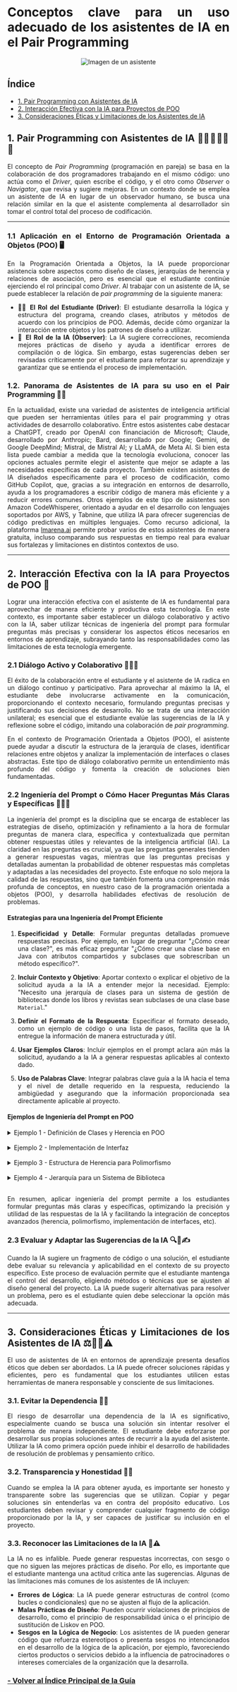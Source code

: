 <div style="text-align: justify;">

# Conceptos clave para un uso adecuado de los asistentes de IA en el Pair Programming

<p align="center">
  <img src="./images/imagen4.webp" alt="Imagen de un asistente">
</p>


## Índice

- [1. Pair Programming con Asistentes de IA ](#1-pair-programming-con-asistentes-de-ia-)
- [2. Interacción Efectiva con la IA para Proyectos de POO ](#2-interacción-efectiva-con-la-ia-para-proyectos-de-poo-)
- [3. Consideraciones Éticas y Limitaciones de los Asistentes de IA ](#3-consideraciones-éticas-y-limitaciones-de-los-asistentes-de-ia-)

## 1. Pair Programming con Asistentes de IA 👨‍💻🤖👩‍💻💡

El concepto de *Pair Programming* (programación en pareja) se basa en la colaboración de dos programadores trabajando en el mismo código: uno actúa como el *Driver*, quien escribe el código, y el otro como *Observer* o *Navigator*, que revisa y sugiere mejoras. En un contexto donde se emplea un asistente de IA en lugar de un observador humano, se busca una relación similar en la que el asistente complementa al desarrollador sin tomar el control total del proceso de codificación.

---

### 1.1 Aplicación en el Entorno de Programación Orientada a Objetos (POO) 🖥️

En la Programación Orientada a Objetos, la IA puede proporcionar asistencia sobre aspectos como diseño de clases, jerarquías de herencia y relaciones de asociación, pero es esencial que el estudiante continúe ejerciendo el rol principal como *Driver*. Al trabajar con un asistente de IA, se puede establecer la relación de *pair programming* de la siguiente manera:
- 👨‍🎓 **El Rol del Estudiante (Driver)**: El estudiante desarrolla la lógica y estructura del programa, creando clases, atributos y métodos de acuerdo con los principios de POO. Además, decide cómo organizar la interacción entre objetos y los patrones de diseño a utilizar.
- 🤖 **El Rol de la IA (Observer)**: La IA sugiere correcciones, recomienda mejores prácticas de diseño y ayuda a identificar errores de compilación o de lógica. Sin embargo, estas sugerencias deben ser revisadas críticamente por el estudiante para reforzar su aprendizaje y garantizar que se entienda el proceso de implementación.

### 1.2. Panorama de Asistentes de IA para su uso en el Pair Programming 🤖🌐
En la actualidad, existe una variedad de asistentes de inteligencia artificial que pueden ser herramientas útiles para el pair programming y otras actividades de desarrollo colaborativo. Entre estos asistentes cabe destacar a ChatGPT, creado por OpenAI con financiación de Microsoft; Claude, desarrollado por Anthropic; Bard, desarrollado por Google; Gemini, de Google DeepMind; Mistral, de Mistral AI; y LLaMA, de Meta AI. Si bien esta lista puede cambiar a medida que la tecnología evoluciona, conocer las opciones actuales permite elegir el asistente que mejor se adapte a las necesidades específicas de cada proyecto. También existen asistentes de IA diseñados específicamente para el proceso de codificación, como GitHub Copilot, que, gracias a su integración en entornos de desarrollo, ayuda a los programadores a escribir código de manera más eficiente y a reducir errores comunes. Otros ejemplos de este tipo de asistentes son Amazon CodeWhisperer, orientado a ayudar en el desarrollo con lenguajes soportados por AWS, y Tabnine, que utiliza IA para ofrecer sugerencias de código predictivas en múltiples lenguajes. 
Como recurso adicional, la plataforma [lmarena.ai](https://lmarena.ai/) permite probar varios de estos asistentes de manera gratuita, incluso comparando sus respuestas en tiempo real para evaluar sus fortalezas y limitaciones en distintos contextos de uso.

---

## 2. Interacción Efectiva con la IA para Proyectos de POO 🚀

Lograr una interacción efectiva con el asistente de IA es fundamental para aprovechar de manera eficiente y productiva esta tecnología. En este contexto, es importante saber establecer un diálogo colaborativo y activo con la IA, saber utilizar técnicas de ingeniería del prompt para formular preguntas más precisas y considerar los aspectos éticos necesarios en entornos de aprendizaje, subrayando tanto las responsabilidades como las limitaciones de esta tecnología emergente.


### 2.1 Diálogo Activo y Colaborativo 💬🤝🤖 

El éxito de la colaboración entre el estudiante y el asistente de IA radica en un diálogo continuo y participativo. Para aprovechar al máximo la IA, el estudiante debe involucrarse activamente en la comunicación, proporcionando el contexto necesario, formulando preguntas precisas y justificando sus decisiones de desarrollo. No se trata de una interacción unilateral; es esencial que el estudiante evalúe las sugerencias de la IA y reflexione sobre el código, imitando una colaboración de *pair programming*.

En el contexto de Programación Orientada a Objetos (POO), el asistente puede ayudar a discutir la estructura de la jerarquía de clases, identificar relaciones entre objetos y analizar la implementación de interfaces o clases abstractas. Este tipo de diálogo colaborativo permite un entendimiento más profundo del código y fomenta la creación de soluciones bien fundamentadas.

### 2.2 Ingeniería del Prompt o Cómo Hacer Preguntas Más Claras y Específicas 📝🤖✨ 

La ingeniería del prompt es la disciplina que se encarga de establecer las estrategias de diseño, optimización y refinamiento a la hora de formular preguntas de manera clara, específica y contextualizada que permitan obtener respuestas útiles y relevantes de la inteligencia artificial (IA). La claridad en las preguntas es crucial, ya que las preguntas generales tienden a generar respuestas vagas, mientras que las preguntas precisas y detalladas aumentan la probabilidad de obtener respuestas más completas y adaptadas a las necesidades del proyecto. Este enfoque no solo mejora la calidad de las respuestas, sino que también fomenta una comprensión más profunda de conceptos, en nuestro caso de la programación orientada a objetos (POO), y desarrolla habilidades efectivas de resolución de problemas.

#### Estrategias para una Ingeniería del Prompt Eficiente

1. **Especificidad y Detalle**: Formular preguntas detalladas promueve respuestas precisas. Por ejemplo, en lugar de preguntar "¿Cómo crear una clase?", es más eficaz preguntar "¿Cómo crear una clase base en Java con atributos compartidos y subclases que sobrescriban un método específico?".

2. **Incluir Contexto y Objetivo**: Aportar contexto o explicar el objetivo de la solicitud ayuda a la IA a entender mejor la necesidad. Ejemplo: "Necesito una jerarquía de clases para un sistema de gestión de bibliotecas donde los libros y revistas sean subclases de una clase base `Material`."

3. **Definir el Formato de la Respuesta**: Especificar el formato deseado, como un ejemplo de código o una lista de pasos, facilita que la IA entregue la información de manera estructurada y útil.

4. **Usar Ejemplos Claros**: Incluir ejemplos en el prompt aclara aún más la solicitud, ayudando a la IA a generar respuestas aplicables al contexto dado.

5. **Uso de Palabras Clave**: Integrar palabras clave guía a la IA hacia el tema y el nivel de detalle requerido en la respuesta, reduciendo la ambigüedad y asegurando que la información proporcionada sea directamente aplicable al proyecto.

#### Ejemplos de Ingeniería del Prompt en POO

<details>

<summary>Ejemplo 1 - Definición de Clases y Herencia en POO

</summary>


  - **Pregunta General**: `¿Cómo creo una clase?`
    - **Respuesta de la IA**:
      ```java
      public class MiClase {
          // cuerpo de definición...
      }
      ```
    Esta respuesta se limita a la sintaxis básica y puede ser útil para principiantes, pero no aporta suficiente valor en un contexto más complejo.

  - **Pregunta Específica con Ingeniería del Prompt**: `¿Cómo implemento una clase base "Vehículo" en Java que contenga atributos comunes como "marca" y "modelo", y dos subclases "Coche" y "Moto" que sobrescriban un método denominado "mostrarInfo()" para mostrar el estado interno de sus objetos?`




    - **Respuesta de la IA**:
      ```java
      public class Vehiculo {
          protected String marca;
          protected String modelo;

          public Vehiculo(String marca, String modelo) {
              this.marca = marca;
              this.modelo = modelo;
          }

          public void mostrarInfo() {
              System.out.println("Marca: " + marca);
              System.out.println("Modelo: " + modelo);
          }
      }

      // Subclase Coche
      class Coche extends Vehiculo {
          private int numPuertas;

          public Coche(String marca, String modelo, int numPuertas) {
              super(marca, modelo);
              this.numPuertas = numPuertas;
          }

          @Override
          public void mostrarInfo() {
              super.mostrarInfo();
              System.out.println("Número de puertas: " + numPuertas);
          }
      }

      // Subclase Moto
      class Moto extends Vehiculo {
          private boolean tieneSidecar;

          public Moto(String marca, String modelo, boolean tieneSidecar) {
              super(marca, modelo);
              this.tieneSidecar = tieneSidecar;
          }

          @Override
          public void mostrarInfo() {
              super.mostrarInfo();
              System.out.println("Tiene sidecar: " + (tieneSidecar ? "Sí" : "No"));
          }
      }
      ```

    En este caso, la respuesta de la IA proporciona un diseño de jerarquía de clases, incluyendo herencia, sobrescritura de métodos y uso de constructores, lo cual es útil para un desarrollador que busca una implementación detallada.

</details>
<br>

<details>

<summary>Ejemplo 2 - Implementación de Interfaz

</summary>

  - **Pregunta General**: `¿Qué es una interfaz en Java?`
    - **Respuesta de la IA**: `Una interfaz es un contrato que especifica métodos que una clase debe implementar.`
  - **Pregunta con Palabras Clave**: `¿Cuándo y cómo debería usar una interfaz en Java para implementar múltiples comportamientos en mis clases?`
    - **Respuesta de la IA**:
      ```java
      public interface Volable {
          void volar();
      }

      public interface Nadable {
          void nadar();
      }

      public class Pato implements Volable, Nadable {
          @Override
          public void volar() {
              System.out.println("El pato está volando.");
          }

          @Override
          public void nadar() {
              System.out.println("El pato está nadando.");
          }
      }
      ```
      
    Aquí, la IA responde de manera detallada con un ejemplo que muestra cómo implementar múltiples comportamientos a través de interfaces.

</details>
<br>

<details>

<summary>Ejemplo 3 - Estructura de Herencia para Polimorfismo

</summary>

  - **Pregunta Original**: `¿Cómo aplico herencia en mi proyecto?`
  - **Pregunta con Ingeniería del Prompt**: `Estoy desarrollando una aplicación en Java y necesito implementar herencia para una clase base "Animal", con subclases "Perro" y "Gato" que sobrescriban un método "hacerSonido()". ¿Cómo podría estructurar esto para lograr un código eficiente y limpio?`
    - **Respuesta de la IA**:
      ```java
      public class Animal {
          public void hacerSonido() {
              System.out.println("Sonido genérico");
          }
      }

      public class Perro extends Animal {
          @Override
          public void hacerSonido() {
              System.out.println("Ladrido");
          }
      }

      public class Gato extends Animal {
          @Override
          public void hacerSonido() {
              System.out.println("Maullido");
          }
      }
      ```

  En este ejemplo, la IA ofrece un diseño polimórfico que permite a las subclases `Perro` y `Gato` sobrescribir el método `hacerSonido()`, lo cual es útil para aplicar herencia y polimorfismo de manera eficaz.

</details>
<br>

<details>

<summary>Ejemplo 4 - Jerarquía para un Sistema de Biblioteca

</summary>

  - **Pregunta con Contexto y Objetivo**: `Necesito una jerarquía de clases para un sistema de gestión de biblioteca donde los libros y revistas sean subclases de una clase base "Material". ¿Cómo estructuro esto para implementar polimorfismo y asegurar que cada material tenga su propio identificador único?`

    - **Respuesta de la IA**:
      ```java
      public abstract class Material {
          protected String id;
          protected String titulo;

          public Material(String id, String titulo) {
              this.id = id;
              this.titulo = titulo;
          }

          public abstract void mostrarInfo();
      }

      public class Libro extends Material {
          private String autor;

          public Libro(String id, String titulo, String autor) {
              super(id, titulo);
              this.autor = autor;
          }

          @Override
          public void mostrarInfo() {
              System.out.println("ID: " + id);
              System.out.println("Título: " + titulo);
              System.out.println("Autor: " + autor);
          }
      }

      public class Revista extends Material {
          private int numeroEdicion;

          public Revista(String id, String titulo, int numeroEdicion) {
              super(id, titulo);
              this.numeroEdicion = numeroEdicion;
          }

          @Override
          public void mostrarInfo() {
              System.out.println("ID: " + id);
              System.out.println("Título: " + titulo);
              System.out.println("Número de Edición: " + numeroEdicion);
          }
      }
      ```
    Este diseño responde a la necesidad específica de una jerarquía en un sistema de biblioteca, implementando el polimorfismo con métodos sobrescritos en cada subclase.

</details>
<br>

En resumen, aplicar ingeniería del prompt permite a los estudiantes formular preguntas más claras y específicas, optimizando la precisión y utilidad de las respuestas de la IA y facilitando la integración de conceptos avanzados (herencia, polimorfismo, implementación de interfaces, etc).


### 2.3 Evaluar y Adaptar las Sugerencias de la IA 🔍🤖✍️ 

Cuando la IA sugiere un fragmento de código o una solución, el estudiante debe evaluar su relevancia y aplicabilidad en el contexto de su proyecto específico. Este proceso de evaluación permite que el estudiante mantenga el control del desarrollo, eligiendo métodos o técnicas que se ajusten al diseño general del proyecto. La IA puede sugerir alternativas para resolver un problema, pero es el estudiante quien debe seleccionar la opción más adecuada.

---

## 3. Consideraciones Éticas y Limitaciones de los Asistentes de IA ⚖️🚫🤖⚠️
El uso de asistentes de IA en entornos de aprendizaje presenta desafíos éticos que deben ser abordados. La IA puede ofrecer soluciones rápidas y eficientes, pero es fundamental que los estudiantes utilicen estas herramientas de manera responsable y consciente de sus limitaciones.

### 3.1. Evitar la Dependencia 🚫🤖 
El riesgo de desarrollar una dependencia de la IA es significativo, especialmente cuando se busca una solución sin intentar resolver el problema de manera independiente. El estudiante debe esforzarse por desarrollar sus propias soluciones antes de recurrir a la ayuda del asistente. Utilizar la IA como primera opción puede inhibir el desarrollo de habilidades de resolución de problemas y pensamiento crítico.

### 3.2. Transparencia y Honestidad 🔎🤝 
Cuando se emplea la IA para obtener ayuda, es importante ser honesto y transparente sobre las sugerencias que se utilizan. Copiar y pegar soluciones sin entenderlas va en contra del propósito educativo. Los estudiantes deben revisar y comprender cualquier fragmento de código proporcionado por la IA, y ser capaces de justificar su inclusión en el proyecto.

### 3.3. Reconocer las Limitaciones de la IA 🤖⚠️ 
La IA no es infalible. Puede generar respuestas incorrectas, con sesgo o que no siguen las mejores prácticas de diseño. Por ello, es importante que el estudiante mantenga una actitud crítica ante las sugerencias. Algunas de las limitaciones más comunes de los asistentes de IA incluyen:

- **Errores de Lógica**: La IA puede generar estructuras de control (como bucles o condicionales) que no se ajusten al flujo de la aplicación.
- **Malas Prácticas de Diseño**: Pueden ocurrir violaciones de principios de desarrollo, como el principio de responsabilidad única o el principio de sustitución de Liskov en POO.
- **Sesgos en la Lógica de Negocio**: Los asistentes de IA pueden generar código que refuerza estereotipos o presenta sesgos no intencionados en el desarrollo de la lógica de la aplicación, por ejemplo, favoreciendo ciertos productos o servicios debido a la influencia de patrocinadores o intereses comerciales de la organización que la desarrolla.

### [- Volver al Índice Principal de la Guía](/README.md)

</div>
